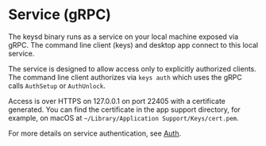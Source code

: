 # Service (gRPC)

The keysd binary runs as a service on your local machine exposed via gRPC.
The command line client (keys) and desktop app connect to this local service.

The service is designed to allow access only to explicitly authorized clients.
The command line client authorizes via `keys auth` which uses the gRPC calls `AuthSetup` or `AuthUnlock`.

Access is over HTTPS on 127.0.0.1 on port 22405 with a certificate generated.
You can find the certificate in the app support directory, for example,
on macOS at `~/Library/Application Support/Keys/cert.pem`.

For more details on service authentication, see [Auth](auth.md).
